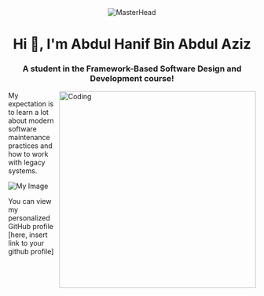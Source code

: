 <div align="center">
  <img src="https://www.bing.com/th/id/OGC.91abe8c533bc8f9c34c2cf7ff7b8f6b9?o=7&cb=12&pid=1.7&rm=3&rurl=https%3a%2f%2fmedia.giphy.com%2fmedia%2fjz2VNqCrlFsPe%2fgiphy.gif&ehk=ATm3L1qKw6mcsiZt7AaChPsaY1stS8iQT%2b1dwVKZPQE%3d" alt="MasterHead" />
</div>
<h1 align="center">Hi 👋, I'm Abdul Hanif Bin Abdul Aziz</h1>
<h3 align="center">A student in the Framework-Based Software Design and Development course!</h3>
<img align="right" alt="Coding" width="400" src="https://ci6.googleusercontent.com/proxy/6yONIoTPFRxmcUzOEqGb9rYBV6ot9p2T-PEXVCf8vS8efQLz1Q0yo4Sa6U0lrDqnZIcEDq445nqEDoRcH9cyZobRVuLb3o8oyyjpFXZX1jC-Y1aa-YGJ3kxAAgGaX-S0gw4Tt_8xte_q=s0-d-e1-ft#https://www.lambdatest.com/blog/wp-content/uploads/2021/02/ezgif.com-gif-maker-1-1.gif">

My expectation is to learn a lot about modern software maintenance practices and how to work with legacy systems.

![My Image](image.jpg)

You can view my personalized GitHub profile [here, insert link to your github profile]

